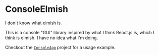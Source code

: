 # ConsoleElmish

I don't know what elmish is.

This is a console "GUI" library inspired by what I think React.js is, which I
think is elmish. I have no idea what I'm doing.

Checkout the [`ConsoleApp`](./ConsoleApp/) project for a usage example.
